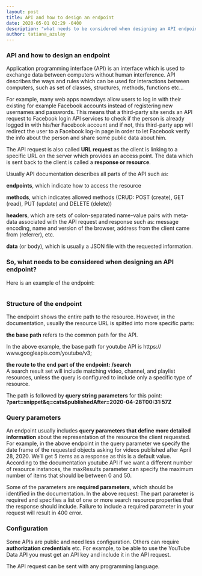 ```yaml
---
layout: post
title: API and how to design an endpoint 
date: 2020-05-01 02:29 -0400
description: "what needs to be considered when designing an API endpoint?"
author: tatiana_azulay
---
```

<h3>API and how to design an endpoint </h3>
<p>Application programming interface (API) is an interface which is used to exchange data between computers without human interference. API describes the ways and rules which can be used for interactions between computers, such as set of classes, structures, methods, functions etc…</p>
<p>For example, many web apps nowadays allow users to log in with their existing for example Facebook accounts instead of registering new usernames and passwords. This means that a third-party site sends an API request to Facebook login API services to check if the person is already logged in with his/her Facebook account and if not, this third-party app will redirect the user to a Facebook log-in page in order to let Facebook verify the info about the person and share some public data about him.</p>
<p>The API request is also called <strong>URL request </strong>as the client is linking to a specific URL on the server which provides an access point. The data which is sent back to the client is called a <strong>response or resource</strong>.</p>

<p>Usually API documentation describes all parts of the API such as:</p>
<p><strong>endpoints</strong>, which indicate how to access the resource</p>
<p><strong>methods</strong>, which indicates allowed methods (CRUD: POST (create), GET (read), PUT (update) and DELETE (delete))</p>
<p><strong>headers</strong>, which are sets of colon-separated name-value pairs with meta-data associated with the API request and response such as: message encoding, name and version of the browser, address from the client came from (referrer), etc.</p>
<p><strong>data</strong> (or body), which is usually a JSON file with the requested information.</p> 
<h3>So, what needs to be considered when designing an API endpoint?</h3>
Here is an example of the endpoint:

<img src="{{'/images/api.png'| prepend: site.baseurl}}" alt="" class="img-fluid" alt="Responsive image"/><br>

<h3>Structure of the endpoint</h3>
<p>The endpoint shows the entire path to the resource. However, in the documentation, usually the resource URL is spitted into more specific parts:</p>
<p><strong>the base path</strong> refers to the common path for the API.</p> 
<p>In the above example, the base path for youtube API is https:// www.googleapis.com/youtube/v3;</p>
<p><strong>the route to the end part of the endpoint: /search</strong><br>
A search result set will include matching video, channel, and playlist resources, unless the query is configured to include only a  specific type of resource.</p>
<p>The path is followed by <strong>query string parameters</strong> for this point:<br>
<strong>?part=snippet&q=cats&publishedAfter=2020-04-28T00:31:57Z</strong></p>

<h3>Query parameters</h3>
<p>An endpoint usually includes <strong>query parameters that define more detailed information</strong> about the representation of the resource the client requested.
For example, in the above endpoint in the query parameter we specify the date frame of the requested objects asking for videos published after April 28, 2020.
We’ll get 5 items as a response as this is a default value. According to the documentation youtube API if we want a different number of resource instances, the maxResults parameter can specify the maximum number of items that should be between 0 and 50.</p>
<p>Some of the parameters are <strong>required parameters</strong>, which should be identified in the documentation.
In the above request: The part parameter is required and specifies a list of one or more search resource properties that the response should include. 
Failure to include a required parameter in your request will result in 400 error.</p> 

<h3>Configuration</h3>
<p>
Some APIs are public and need less configuration. Others can require <strong>authorization credentials</strong> etc. For example, to be able to use the YouTube Data API you must get an API key and include it in the API request.</p>
<p>The API request can be sent with any programming language.</p>

